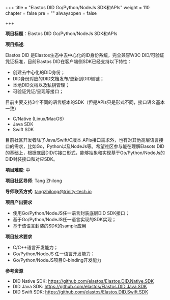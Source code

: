 +++
title = "Elastos DID Go/Python/NodeJs SDK和APIs"
weight = 110
chapter = false
pre = ""
alwaysopen = false

+++

**项目标题**：Elastos DID Go/Python/NodeJs SDK和APIs

**项目描述**:

Elastos DID 是Elastos生态中去中心化的ID身份系统，完全兼容W3C DID/可验证凭证标准，目前Elastos DID在客户端侧SDK已经支持以下特性：

- 创建去中心化的DID身份；
- DID身份对应的DID文档发布/更新到DID侧链；
- 本地DID文档以及私钥管理；
- 可验证凭证/呈现等接口；

目前主要支持3个不同的语言版本的SDK（但是APIs只是形式不同，接口语义基本一致）

- C/Native (Linux/MacOS)
- Java SDK
- Swift SDK

目前社区开发者除了Java/Swift/C版本 APIs接口需求外，也有对其他高层语言接口的需求，比如Go，Python以及NodeJs等。希望社区参与能在理解Elasots DID的基础上，根据底层DID/C接口形式，能够抽象和实现基于Go/Python/NodeJs的 DID封装接口和对应SDK。

**项目难度**: 中

**项目社区导师**: Tang Zhilong

**导师联系方式**: tangzhilong@trinity-tech.io

**项目产出要求**

- 使用Go/Python/NodeJS任一语言封装底层DID SDK接口；
- 基于Go/Python/NodeJS任一语言实现的SDK实现；
- 基于该语言封装的SDK的sample应用

**项目技术要求**

- C/C++语言开发能力；
- Go/Python/NodeJS 任一语言开发能力；
- Go/Python/NodeJS项目C-binding开发能力

**参考资源**

- DID Native SDK: https://github.com/elastos/Elastos.DID.Native.SDK
- DID Java SDK: https://github.com/elastos/Elastos.DID.Java.SDK
- DID Swift SDK: https://github.com/elastos/Elastos.DID.Swift.SDK

